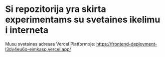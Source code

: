 # Si repozitorija yra skirta experimentams su svetaines ikelimu i interneta

Musu svetaines adresas Vercel Platformoje:
https://frontend-deployment-l3dy4eu6o-eimkasp.vercel.app/
